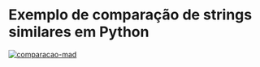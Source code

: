 Exemplo de comparação de strings similares em Python
=================
[![comparacao-mad](http://dadossimples.com/wp-content/uploads/2017/11/mad_apres.jpg)](http://dadossimples.com/wp-content/uploads/2017/11/mad_apres.jpg)
